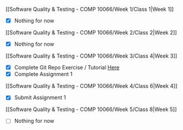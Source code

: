 [[Software Quality & Testing - COMP 10066/Week 1/Class 1|Week 1]]

- [x] Nothing for now

[[Software Quality & Testing - COMP 10066/Week 2/Class 2|Week 2]]

- [x] Nothing for now

[[Software Quality & Testing - COMP 10066/Week 3/Class 4|Week 3]]

- [x] Complete Git Repo Exercise /  Tutorial [Here](https://mycanvas.mohawkcollege.ca/courses/107218/files/20633688?module_item_id=5794370)
- [x] Complete Assignment 1

[[Software Quality & Testing - COMP 10066/Week 4/Class 6|Week 4]]

- [x] Submit Assignment 1

[[Software Quality & Testing - COMP 10066/Week 5/Class 8|Week 5]]

- [ ] Nothing for now

